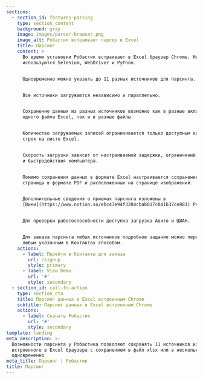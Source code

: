 ```yaml
---
sections:
  - section_id: features-parsing
    type: section_content
    background: gray
    image: images/parser-brawser.png
    image_alt: Робастик встраивает парсер в Excel
    title: Парсинг
    content: >
      Во время установки Робастик встраивает в Excel браузер Chrome. Не
      используются Selenium, WebDriver и Python.


      Одновременно можно указать до 11 разных источников для парсинга.


      Все источники загружаются независимо и параллельно.


      Сохранение данных из разных источников возможно как в разные вкладки
      одного файла Excel, так и в разные файлы.


      Количество загружаемых записей ограничивается только доступным количеством
      строк на листе Excel.


      Скорость загрузки зависит от настраиваемой задержки, ограничений источника
      и быстродействия компьютера.


      Помимо сохранения данных в формате Excel настраивается сохранение копии
      страницы в формате PDF и расположенных на странице изображений.


      Дополнительные сведения о приемах парсинга изложены в
      [Вики](https://www.notion.so/ebc43e94f3284cbab017c841b37ce881) Робастика.


      Для проверки работоспособности доступна загрузка Авито и ЦИАН.


      Для заказа парсинга любых источников подробное задание можно передать
      любым указанным в Контактах способом.
    actions:
      - label: Перейти в Контакты для заказа
        url: /signup
        style: primary
      - label: View Demo
        url: '#'
        style: secondary
  - section_id: call-to-action
    type: section_cta
    title: Парсинг данных в Excel встроенным Chrome
    subtitle: Парсинг данных в Excel встроенным Chrome
    actions:
      - label: Скачать Робастик
        url: '#'
        style: secondary
template: landing
meta_description: >-
  Возможности парсинга у Робастика позволяют сохранять 11 источников из
  встроенного в Excel браузера с сохранением в файл xlsx или в несколько файлов
  одновременно
meta_title: Парсинг | Робастик
title: Парсинг
---
```

